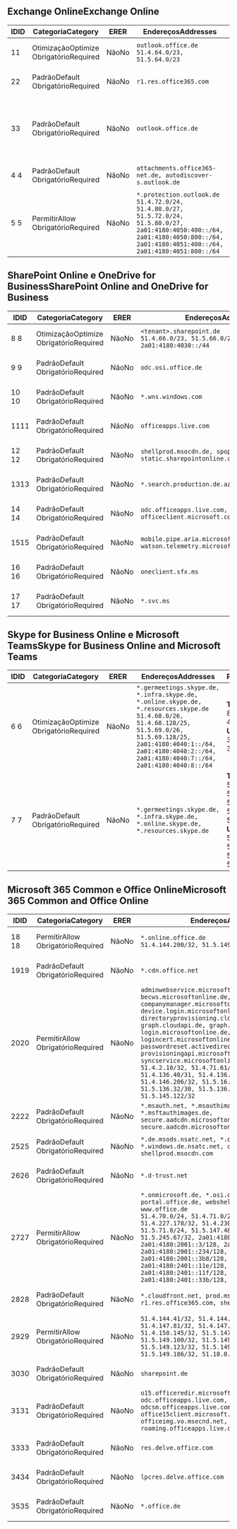 <!--THIS FILE IS AUTOMATICALLY GENERATED. MANUAL CHANGES WILL BE OVERWRITTEN.-->
<!--Please contact the Office 365 Endpoints team with any questions.-->
<!--Germany endpoints version 2020120100-->
<!--File generated 2021-06-14 14:00:54.6697-->

## <a name="exchange-online"></a><span data-ttu-id="c55a7-101">Exchange Online</span><span class="sxs-lookup"><span data-stu-id="c55a7-101">Exchange Online</span></span>

<span data-ttu-id="c55a7-102">ID</span><span class="sxs-lookup"><span data-stu-id="c55a7-102">ID</span></span> | <span data-ttu-id="c55a7-103">Categoria</span><span class="sxs-lookup"><span data-stu-id="c55a7-103">Category</span></span> | <span data-ttu-id="c55a7-104">ER</span><span class="sxs-lookup"><span data-stu-id="c55a7-104">ER</span></span> | <span data-ttu-id="c55a7-105">Endereços</span><span class="sxs-lookup"><span data-stu-id="c55a7-105">Addresses</span></span> | <span data-ttu-id="c55a7-106">Portas</span><span class="sxs-lookup"><span data-stu-id="c55a7-106">Ports</span></span>
-- | -------------------- | -- | ----------------------------------------------------------------------------------------------------------------------------------------------------------------------------------------- | -------------------------------
<span data-ttu-id="c55a7-107">1</span><span class="sxs-lookup"><span data-stu-id="c55a7-107">1</span></span> | <span data-ttu-id="c55a7-108">Otimização</span><span class="sxs-lookup"><span data-stu-id="c55a7-108">Optimize</span></span><BR><span data-ttu-id="c55a7-109">Obrigatório</span><span class="sxs-lookup"><span data-stu-id="c55a7-109">Required</span></span> | <span data-ttu-id="c55a7-110">Não</span><span class="sxs-lookup"><span data-stu-id="c55a7-110">No</span></span> | `outlook.office.de`<BR>`51.4.64.0/23, 51.5.64.0/23` | <span data-ttu-id="c55a7-111">**TCP:** 443, 80</span><span class="sxs-lookup"><span data-stu-id="c55a7-111">**TCP:** 443, 80</span></span>
<span data-ttu-id="c55a7-112">2</span><span class="sxs-lookup"><span data-stu-id="c55a7-112">2</span></span> | <span data-ttu-id="c55a7-113">Padrão</span><span class="sxs-lookup"><span data-stu-id="c55a7-113">Default</span></span><BR><span data-ttu-id="c55a7-114">Obrigatório</span><span class="sxs-lookup"><span data-stu-id="c55a7-114">Required</span></span> | <span data-ttu-id="c55a7-115">Não</span><span class="sxs-lookup"><span data-stu-id="c55a7-115">No</span></span> | `r1.res.office365.com` | <span data-ttu-id="c55a7-116">**TCP:** 443, 80</span><span class="sxs-lookup"><span data-stu-id="c55a7-116">**TCP:** 443, 80</span></span>
<span data-ttu-id="c55a7-117">3</span><span class="sxs-lookup"><span data-stu-id="c55a7-117">3</span></span> | <span data-ttu-id="c55a7-118">Padrão</span><span class="sxs-lookup"><span data-stu-id="c55a7-118">Default</span></span><BR><span data-ttu-id="c55a7-119">Obrigatório</span><span class="sxs-lookup"><span data-stu-id="c55a7-119">Required</span></span> | <span data-ttu-id="c55a7-120">Não</span><span class="sxs-lookup"><span data-stu-id="c55a7-120">No</span></span> | `outlook.office.de` | <span data-ttu-id="c55a7-121">**TCP:** 143, 25, 587, 993, 995</span><span class="sxs-lookup"><span data-stu-id="c55a7-121">**TCP:** 143, 25, 587, 993, 995</span></span>
<span data-ttu-id="c55a7-122">4 </span><span class="sxs-lookup"><span data-stu-id="c55a7-122">4</span></span> | <span data-ttu-id="c55a7-123">Padrão</span><span class="sxs-lookup"><span data-stu-id="c55a7-123">Default</span></span><BR><span data-ttu-id="c55a7-124">Obrigatório</span><span class="sxs-lookup"><span data-stu-id="c55a7-124">Required</span></span> | <span data-ttu-id="c55a7-125">Não</span><span class="sxs-lookup"><span data-stu-id="c55a7-125">No</span></span> | `attachments.office365-net.de, autodiscover-s.outlook.de` | <span data-ttu-id="c55a7-126">**TCP:** 443, 80</span><span class="sxs-lookup"><span data-stu-id="c55a7-126">**TCP:** 443, 80</span></span>
<span data-ttu-id="c55a7-127">5 </span><span class="sxs-lookup"><span data-stu-id="c55a7-127">5</span></span> | <span data-ttu-id="c55a7-128">Permitir</span><span class="sxs-lookup"><span data-stu-id="c55a7-128">Allow</span></span><BR><span data-ttu-id="c55a7-129">Obrigatório</span><span class="sxs-lookup"><span data-stu-id="c55a7-129">Required</span></span> | <span data-ttu-id="c55a7-130">Não</span><span class="sxs-lookup"><span data-stu-id="c55a7-130">No</span></span> | `*.protection.outlook.de`<BR>`51.4.72.0/24, 51.4.80.0/27, 51.5.72.0/24, 51.5.80.0/27, 2a01:4180:4050:400::/64, 2a01:4180:4050:800::/64, 2a01:4180:4051:400::/64, 2a01:4180:4051:800::/64` | <span data-ttu-id="c55a7-131">**TCP:** 25, 443</span><span class="sxs-lookup"><span data-stu-id="c55a7-131">**TCP:** 25, 443</span></span>

## <a name="sharepoint-online-and-onedrive-for-business"></a><span data-ttu-id="c55a7-132">SharePoint Online e OneDrive for Business</span><span class="sxs-lookup"><span data-stu-id="c55a7-132">SharePoint Online and OneDrive for Business</span></span>

<span data-ttu-id="c55a7-133">ID</span><span class="sxs-lookup"><span data-stu-id="c55a7-133">ID</span></span> | <span data-ttu-id="c55a7-134">Categoria</span><span class="sxs-lookup"><span data-stu-id="c55a7-134">Category</span></span> | <span data-ttu-id="c55a7-135">ER</span><span class="sxs-lookup"><span data-stu-id="c55a7-135">ER</span></span> | <span data-ttu-id="c55a7-136">Endereços</span><span class="sxs-lookup"><span data-stu-id="c55a7-136">Addresses</span></span> | <span data-ttu-id="c55a7-137">Portas</span><span class="sxs-lookup"><span data-stu-id="c55a7-137">Ports</span></span>
-- | -------------------- | -- | ------------------------------------------------------------------------------ | ----------------
<span data-ttu-id="c55a7-138">8 </span><span class="sxs-lookup"><span data-stu-id="c55a7-138">8</span></span> | <span data-ttu-id="c55a7-139">Otimização</span><span class="sxs-lookup"><span data-stu-id="c55a7-139">Optimize</span></span><BR><span data-ttu-id="c55a7-140">Obrigatório</span><span class="sxs-lookup"><span data-stu-id="c55a7-140">Required</span></span> | <span data-ttu-id="c55a7-141">Não</span><span class="sxs-lookup"><span data-stu-id="c55a7-141">No</span></span> | `<tenant>.sharepoint.de`<BR>`51.4.66.0/23, 51.5.66.0/23, 2a01:4180:4030::/44` | <span data-ttu-id="c55a7-142">**TCP:** 443, 80</span><span class="sxs-lookup"><span data-stu-id="c55a7-142">**TCP:** 443, 80</span></span>
<span data-ttu-id="c55a7-143">9 </span><span class="sxs-lookup"><span data-stu-id="c55a7-143">9</span></span> | <span data-ttu-id="c55a7-144">Padrão</span><span class="sxs-lookup"><span data-stu-id="c55a7-144">Default</span></span><BR><span data-ttu-id="c55a7-145">Obrigatório</span><span class="sxs-lookup"><span data-stu-id="c55a7-145">Required</span></span> | <span data-ttu-id="c55a7-146">Não</span><span class="sxs-lookup"><span data-stu-id="c55a7-146">No</span></span> | `odc.osi.office.de` | <span data-ttu-id="c55a7-147">**TCP:** 443, 80</span><span class="sxs-lookup"><span data-stu-id="c55a7-147">**TCP:** 443, 80</span></span>
<span data-ttu-id="c55a7-148">10 </span><span class="sxs-lookup"><span data-stu-id="c55a7-148">10</span></span> | <span data-ttu-id="c55a7-149">Padrão</span><span class="sxs-lookup"><span data-stu-id="c55a7-149">Default</span></span><BR><span data-ttu-id="c55a7-150">Obrigatório</span><span class="sxs-lookup"><span data-stu-id="c55a7-150">Required</span></span> | <span data-ttu-id="c55a7-151">Não</span><span class="sxs-lookup"><span data-stu-id="c55a7-151">No</span></span> | `*.wns.windows.com` | <span data-ttu-id="c55a7-152">**TCP:** 443, 80</span><span class="sxs-lookup"><span data-stu-id="c55a7-152">**TCP:** 443, 80</span></span>
<span data-ttu-id="c55a7-153">11</span><span class="sxs-lookup"><span data-stu-id="c55a7-153">11</span></span> | <span data-ttu-id="c55a7-154">Padrão</span><span class="sxs-lookup"><span data-stu-id="c55a7-154">Default</span></span><BR><span data-ttu-id="c55a7-155">Obrigatório</span><span class="sxs-lookup"><span data-stu-id="c55a7-155">Required</span></span> | <span data-ttu-id="c55a7-156">Não</span><span class="sxs-lookup"><span data-stu-id="c55a7-156">No</span></span> | `officeapps.live.com` | <span data-ttu-id="c55a7-157">**TCP:** 443, 80</span><span class="sxs-lookup"><span data-stu-id="c55a7-157">**TCP:** 443, 80</span></span>
<span data-ttu-id="c55a7-158">12 </span><span class="sxs-lookup"><span data-stu-id="c55a7-158">12</span></span> | <span data-ttu-id="c55a7-159">Padrão</span><span class="sxs-lookup"><span data-stu-id="c55a7-159">Default</span></span><BR><span data-ttu-id="c55a7-160">Obrigatório</span><span class="sxs-lookup"><span data-stu-id="c55a7-160">Required</span></span> | <span data-ttu-id="c55a7-161">Não</span><span class="sxs-lookup"><span data-stu-id="c55a7-161">No</span></span> | `shellprod.msocdn.de, spoprod-a.akamaihd.net, static.sharepointonline.com` | <span data-ttu-id="c55a7-162">**TCP:** 443, 80</span><span class="sxs-lookup"><span data-stu-id="c55a7-162">**TCP:** 443, 80</span></span>
<span data-ttu-id="c55a7-163">13</span><span class="sxs-lookup"><span data-stu-id="c55a7-163">13</span></span> | <span data-ttu-id="c55a7-164">Padrão</span><span class="sxs-lookup"><span data-stu-id="c55a7-164">Default</span></span><BR><span data-ttu-id="c55a7-165">Obrigatório</span><span class="sxs-lookup"><span data-stu-id="c55a7-165">Required</span></span> | <span data-ttu-id="c55a7-166">Não</span><span class="sxs-lookup"><span data-stu-id="c55a7-166">No</span></span> | `*.search.production.de.azuretrafficmanager.de` | <span data-ttu-id="c55a7-167">**TCP:** 443</span><span class="sxs-lookup"><span data-stu-id="c55a7-167">**TCP:** 443</span></span>
<span data-ttu-id="c55a7-168">14 </span><span class="sxs-lookup"><span data-stu-id="c55a7-168">14</span></span> | <span data-ttu-id="c55a7-169">Padrão</span><span class="sxs-lookup"><span data-stu-id="c55a7-169">Default</span></span><BR><span data-ttu-id="c55a7-170">Obrigatório</span><span class="sxs-lookup"><span data-stu-id="c55a7-170">Required</span></span> | <span data-ttu-id="c55a7-171">Não</span><span class="sxs-lookup"><span data-stu-id="c55a7-171">No</span></span> | `odc.officeapps.live.com, officeclient.microsoft.com` | <span data-ttu-id="c55a7-172">**TCP:** 443, 80</span><span class="sxs-lookup"><span data-stu-id="c55a7-172">**TCP:** 443, 80</span></span>
<span data-ttu-id="c55a7-173">15</span><span class="sxs-lookup"><span data-stu-id="c55a7-173">15</span></span> | <span data-ttu-id="c55a7-174">Padrão</span><span class="sxs-lookup"><span data-stu-id="c55a7-174">Default</span></span><BR><span data-ttu-id="c55a7-175">Obrigatório</span><span class="sxs-lookup"><span data-stu-id="c55a7-175">Required</span></span> | <span data-ttu-id="c55a7-176">Não</span><span class="sxs-lookup"><span data-stu-id="c55a7-176">No</span></span> | `mobile.pipe.aria.microsoft.com, ssw.live.com, watson.telemetry.microsoft.com` | <span data-ttu-id="c55a7-177">**TCP:** 443, 80</span><span class="sxs-lookup"><span data-stu-id="c55a7-177">**TCP:** 443, 80</span></span>
<span data-ttu-id="c55a7-178">16 </span><span class="sxs-lookup"><span data-stu-id="c55a7-178">16</span></span> | <span data-ttu-id="c55a7-179">Padrão</span><span class="sxs-lookup"><span data-stu-id="c55a7-179">Default</span></span><BR><span data-ttu-id="c55a7-180">Obrigatório</span><span class="sxs-lookup"><span data-stu-id="c55a7-180">Required</span></span> | <span data-ttu-id="c55a7-181">Não</span><span class="sxs-lookup"><span data-stu-id="c55a7-181">No</span></span> | `oneclient.sfx.ms` | <span data-ttu-id="c55a7-182">**TCP:** 443, 80</span><span class="sxs-lookup"><span data-stu-id="c55a7-182">**TCP:** 443, 80</span></span>
<span data-ttu-id="c55a7-183">17 </span><span class="sxs-lookup"><span data-stu-id="c55a7-183">17</span></span> | <span data-ttu-id="c55a7-184">Padrão</span><span class="sxs-lookup"><span data-stu-id="c55a7-184">Default</span></span><BR><span data-ttu-id="c55a7-185">Obrigatório</span><span class="sxs-lookup"><span data-stu-id="c55a7-185">Required</span></span> | <span data-ttu-id="c55a7-186">Não</span><span class="sxs-lookup"><span data-stu-id="c55a7-186">No</span></span> | `*.svc.ms` | <span data-ttu-id="c55a7-187">**TCP:** 443, 80</span><span class="sxs-lookup"><span data-stu-id="c55a7-187">**TCP:** 443, 80</span></span>

## <a name="skype-for-business-online-and-microsoft-teams"></a><span data-ttu-id="c55a7-188">Skype for Business Online e Microsoft Teams</span><span class="sxs-lookup"><span data-stu-id="c55a7-188">Skype for Business Online and Microsoft Teams</span></span>

<span data-ttu-id="c55a7-189">ID</span><span class="sxs-lookup"><span data-stu-id="c55a7-189">ID</span></span> | <span data-ttu-id="c55a7-190">Categoria</span><span class="sxs-lookup"><span data-stu-id="c55a7-190">Category</span></span> | <span data-ttu-id="c55a7-191">ER</span><span class="sxs-lookup"><span data-stu-id="c55a7-191">ER</span></span> | <span data-ttu-id="c55a7-192">Endereços</span><span class="sxs-lookup"><span data-stu-id="c55a7-192">Addresses</span></span> | <span data-ttu-id="c55a7-193">Portas</span><span class="sxs-lookup"><span data-stu-id="c55a7-193">Ports</span></span>
-- | -------------------- | -- | ----------------------------------------------------------------------------------------------------------------------------------------------------------------------------------------------------------------------------------------------- | --------------------------------------------------
<span data-ttu-id="c55a7-194">6 </span><span class="sxs-lookup"><span data-stu-id="c55a7-194">6</span></span> | <span data-ttu-id="c55a7-195">Otimização</span><span class="sxs-lookup"><span data-stu-id="c55a7-195">Optimize</span></span><BR><span data-ttu-id="c55a7-196">Obrigatório</span><span class="sxs-lookup"><span data-stu-id="c55a7-196">Required</span></span> | <span data-ttu-id="c55a7-197">Não</span><span class="sxs-lookup"><span data-stu-id="c55a7-197">No</span></span> | `*.germeetings.skype.de, *.infra.skype.de, *.online.skype.de, *.resources.skype.de`<BR>`51.4.68.0/26, 51.4.68.128/25, 51.5.69.0/26, 51.5.69.128/25, 2a01:4180:4040:1::/64, 2a01:4180:4040:2::/64, 2a01:4180:4040:7::/64, 2a01:4180:4040:8::/64` | <span data-ttu-id="c55a7-198">**TCP:** 443, 80</span><span class="sxs-lookup"><span data-stu-id="c55a7-198">**TCP:** 443, 80</span></span><BR><span data-ttu-id="c55a7-199">**UDP:** 3478</span><span class="sxs-lookup"><span data-stu-id="c55a7-199">**UDP:** 3478</span></span>
<span data-ttu-id="c55a7-200">7 </span><span class="sxs-lookup"><span data-stu-id="c55a7-200">7</span></span> | <span data-ttu-id="c55a7-201">Padrão</span><span class="sxs-lookup"><span data-stu-id="c55a7-201">Default</span></span><BR><span data-ttu-id="c55a7-202">Obrigatório</span><span class="sxs-lookup"><span data-stu-id="c55a7-202">Required</span></span> | <span data-ttu-id="c55a7-203">Não</span><span class="sxs-lookup"><span data-stu-id="c55a7-203">No</span></span> | `*.germeetings.skype.de, *.infra.skype.de, *.online.skype.de, *.resources.skype.de` | <span data-ttu-id="c55a7-204">**TCP:** 5061, 50000-59999</span><span class="sxs-lookup"><span data-stu-id="c55a7-204">**TCP:** 5061, 50000-59999</span></span><BR><span data-ttu-id="c55a7-205">**UDP:** 50000-59999</span><span class="sxs-lookup"><span data-stu-id="c55a7-205">**UDP:** 50000-59999</span></span>

## <a name="microsoft-365-common-and-office-online"></a><span data-ttu-id="c55a7-206">Microsoft 365 Common e Office Online</span><span class="sxs-lookup"><span data-stu-id="c55a7-206">Microsoft 365 Common and Office Online</span></span>

<span data-ttu-id="c55a7-207">ID</span><span class="sxs-lookup"><span data-stu-id="c55a7-207">ID</span></span> | <span data-ttu-id="c55a7-208">Categoria</span><span class="sxs-lookup"><span data-stu-id="c55a7-208">Category</span></span> | <span data-ttu-id="c55a7-209">ER</span><span class="sxs-lookup"><span data-stu-id="c55a7-209">ER</span></span> | <span data-ttu-id="c55a7-210">Endereços</span><span class="sxs-lookup"><span data-stu-id="c55a7-210">Addresses</span></span> | <span data-ttu-id="c55a7-211">Portas</span><span class="sxs-lookup"><span data-stu-id="c55a7-211">Ports</span></span>
-- | ------------------- | -- | -------------------------------------------------------------------------------------------------------------------------------------------------------------------------------------------------------------------------------------------------------------------------------------------------------------------------------------------------------------------------------------------------------------------------------------------------------------------------------------------------------------------------------------------------------------------------------------------------------------------------- | ----------------
<span data-ttu-id="c55a7-212">18 </span><span class="sxs-lookup"><span data-stu-id="c55a7-212">18</span></span> | <span data-ttu-id="c55a7-213">Permitir</span><span class="sxs-lookup"><span data-stu-id="c55a7-213">Allow</span></span><BR><span data-ttu-id="c55a7-214">Obrigatório</span><span class="sxs-lookup"><span data-stu-id="c55a7-214">Required</span></span> | <span data-ttu-id="c55a7-215">Não</span><span class="sxs-lookup"><span data-stu-id="c55a7-215">No</span></span> | `*.online.office.de`<BR>`51.4.144.200/32, 51.5.149.3/32, 51.18.16.0/23` | <span data-ttu-id="c55a7-216">**TCP:** 443</span><span class="sxs-lookup"><span data-stu-id="c55a7-216">**TCP:** 443</span></span>
<span data-ttu-id="c55a7-217">19</span><span class="sxs-lookup"><span data-stu-id="c55a7-217">19</span></span> | <span data-ttu-id="c55a7-218">Padrão</span><span class="sxs-lookup"><span data-stu-id="c55a7-218">Default</span></span><BR><span data-ttu-id="c55a7-219">Obrigatório</span><span class="sxs-lookup"><span data-stu-id="c55a7-219">Required</span></span> | <span data-ttu-id="c55a7-220">Não</span><span class="sxs-lookup"><span data-stu-id="c55a7-220">No</span></span> | `*.cdn.office.net` | <span data-ttu-id="c55a7-221">**TCP:** 443</span><span class="sxs-lookup"><span data-stu-id="c55a7-221">**TCP:** 443</span></span>
<span data-ttu-id="c55a7-222">20</span><span class="sxs-lookup"><span data-stu-id="c55a7-222">20</span></span> | <span data-ttu-id="c55a7-223">Permitir</span><span class="sxs-lookup"><span data-stu-id="c55a7-223">Allow</span></span><BR><span data-ttu-id="c55a7-224">Obrigatório</span><span class="sxs-lookup"><span data-stu-id="c55a7-224">Required</span></span> | <span data-ttu-id="c55a7-225">Não</span><span class="sxs-lookup"><span data-stu-id="c55a7-225">No</span></span> | `adminwebservice.microsoftonline.de, becws.microsoftonline.de, companymanager.microsoftonline.de, device.login.microsoftonline.de, directoryprovisioning.cloudapi.de, graph.cloudapi.de, graph.microsoft.de, login.microsoftonline.de, logincert.microsoftonline.de, pas.cloudapi.de, passwordreset.activedirectory.microsoftazure.de, provisioningapi.microsoftonline.de, syncservice.microsoftonline.de`<BR>`51.4.2.10/32, 51.4.71.61/32, 51.4.136.38/31, 51.4.136.40/31, 51.4.136.42/32, 51.4.146.38/32, 51.4.146.206/32, 51.5.16.7/32, 51.5.71.22/32, 51.5.136.32/30, 51.5.136.36/32, 51.5.145.29/32, 51.5.145.122/32` | <span data-ttu-id="c55a7-226">**TCP:** 443, 80</span><span class="sxs-lookup"><span data-stu-id="c55a7-226">**TCP:** 443, 80</span></span>
<span data-ttu-id="c55a7-227">22</span><span class="sxs-lookup"><span data-stu-id="c55a7-227">22</span></span> | <span data-ttu-id="c55a7-228">Padrão</span><span class="sxs-lookup"><span data-stu-id="c55a7-228">Default</span></span><BR><span data-ttu-id="c55a7-229">Obrigatório</span><span class="sxs-lookup"><span data-stu-id="c55a7-229">Required</span></span> | <span data-ttu-id="c55a7-230">Não</span><span class="sxs-lookup"><span data-stu-id="c55a7-230">No</span></span> | `*.msauth.net, *.msauthimages.de, *.msftauth.net, *.msftauthimages.de, secure.aadcdn.microsoftonline-p.com, secure.aadcdn.microsoftonline-p.de` | <span data-ttu-id="c55a7-231">**TCP:** 443, 80</span><span class="sxs-lookup"><span data-stu-id="c55a7-231">**TCP:** 443, 80</span></span>
<span data-ttu-id="c55a7-232">25</span><span class="sxs-lookup"><span data-stu-id="c55a7-232">25</span></span> | <span data-ttu-id="c55a7-233">Padrão</span><span class="sxs-lookup"><span data-stu-id="c55a7-233">Default</span></span><BR><span data-ttu-id="c55a7-234">Obrigatório</span><span class="sxs-lookup"><span data-stu-id="c55a7-234">Required</span></span> | <span data-ttu-id="c55a7-235">Não</span><span class="sxs-lookup"><span data-stu-id="c55a7-235">No</span></span> | `*.de.msods.nsatc.net, *.office.de.akadns.net, *.windows.de.nsatc.net, officehome.msocdn.de, shellprod.msocdn.com` | <span data-ttu-id="c55a7-236">**TCP:** 443, 80</span><span class="sxs-lookup"><span data-stu-id="c55a7-236">**TCP:** 443, 80</span></span>
<span data-ttu-id="c55a7-237">26</span><span class="sxs-lookup"><span data-stu-id="c55a7-237">26</span></span> | <span data-ttu-id="c55a7-238">Padrão</span><span class="sxs-lookup"><span data-stu-id="c55a7-238">Default</span></span><BR><span data-ttu-id="c55a7-239">Obrigatório</span><span class="sxs-lookup"><span data-stu-id="c55a7-239">Required</span></span> | <span data-ttu-id="c55a7-240">Não</span><span class="sxs-lookup"><span data-stu-id="c55a7-240">No</span></span> | `*.d-trust.net` | <span data-ttu-id="c55a7-241">**TCP:** 443, 80</span><span class="sxs-lookup"><span data-stu-id="c55a7-241">**TCP:** 443, 80</span></span>
<span data-ttu-id="c55a7-242">27</span><span class="sxs-lookup"><span data-stu-id="c55a7-242">27</span></span> | <span data-ttu-id="c55a7-243">Permitir</span><span class="sxs-lookup"><span data-stu-id="c55a7-243">Allow</span></span><BR><span data-ttu-id="c55a7-244">Obrigatório</span><span class="sxs-lookup"><span data-stu-id="c55a7-244">Required</span></span> | <span data-ttu-id="c55a7-245">Não</span><span class="sxs-lookup"><span data-stu-id="c55a7-245">No</span></span> | `*.onmicrosoft.de, *.osi.office.de, office.de, portal.office.de, webshell.suite.office.de, www.office.de`<BR>`51.4.70.0/24, 51.4.71.0/24, 51.4.226.115/32, 51.4.227.178/32, 51.4.230.178/32, 51.5.70.0/24, 51.5.71.0/24, 51.5.147.48/32, 51.5.242.163/32, 51.5.245.67/32, 2a01:4180:2001::2/128, 2a01:4180:2001::3/128, 2a01:4180:2001::92/128, 2a01:4180:2001::234/128, 2a01:4180:2001::3b8/128, 2a01:4180:2401::5/128, 2a01:4180:2401::11e/128, 2a01:4180:2401::11f/128, 2a01:4180:2401::33b/128, 2a01:4180:2401::55b/128` | <span data-ttu-id="c55a7-246">**TCP:** 443, 80</span><span class="sxs-lookup"><span data-stu-id="c55a7-246">**TCP:** 443, 80</span></span>
<span data-ttu-id="c55a7-247">28</span><span class="sxs-lookup"><span data-stu-id="c55a7-247">28</span></span> | <span data-ttu-id="c55a7-248">Padrão</span><span class="sxs-lookup"><span data-stu-id="c55a7-248">Default</span></span><BR><span data-ttu-id="c55a7-249">Obrigatório</span><span class="sxs-lookup"><span data-stu-id="c55a7-249">Required</span></span> | <span data-ttu-id="c55a7-250">Não</span><span class="sxs-lookup"><span data-stu-id="c55a7-250">No</span></span> | `*.cloudfront.net, prod.msocdn.de, r1.res.office365.com, shellprod.msocdn.de` | <span data-ttu-id="c55a7-251">**TCP:** 443, 80</span><span class="sxs-lookup"><span data-stu-id="c55a7-251">**TCP:** 443, 80</span></span>
<span data-ttu-id="c55a7-252">29</span><span class="sxs-lookup"><span data-stu-id="c55a7-252">29</span></span> | <span data-ttu-id="c55a7-253">Permitir</span><span class="sxs-lookup"><span data-stu-id="c55a7-253">Allow</span></span><BR><span data-ttu-id="c55a7-254">Obrigatório</span><span class="sxs-lookup"><span data-stu-id="c55a7-254">Required</span></span> | <span data-ttu-id="c55a7-255">Não</span><span class="sxs-lookup"><span data-stu-id="c55a7-255">No</span></span> | `51.4.144.41/32, 51.4.144.174/32, 51.4.145.38/32, 51.4.147.81/32, 51.4.147.233/32, 51.4.148.12/32, 51.4.150.145/32, 51.5.147.242/32, 51.5.149.100/32, 51.5.149.119/32, 51.5.149.123/32, 51.5.149.180/32, 51.5.149.186/32, 51.18.0.0/21` | <span data-ttu-id="c55a7-256">**TCP:** 443, 80</span><span class="sxs-lookup"><span data-stu-id="c55a7-256">**TCP:** 443, 80</span></span>
<span data-ttu-id="c55a7-257">30</span><span class="sxs-lookup"><span data-stu-id="c55a7-257">30</span></span> | <span data-ttu-id="c55a7-258">Padrão</span><span class="sxs-lookup"><span data-stu-id="c55a7-258">Default</span></span><BR><span data-ttu-id="c55a7-259">Obrigatório</span><span class="sxs-lookup"><span data-stu-id="c55a7-259">Required</span></span> | <span data-ttu-id="c55a7-260">Não</span><span class="sxs-lookup"><span data-stu-id="c55a7-260">No</span></span> | `sharepoint.de` | <span data-ttu-id="c55a7-261">**TCP:** 443, 80</span><span class="sxs-lookup"><span data-stu-id="c55a7-261">**TCP:** 443, 80</span></span>
<span data-ttu-id="c55a7-262">31</span><span class="sxs-lookup"><span data-stu-id="c55a7-262">31</span></span> | <span data-ttu-id="c55a7-263">Padrão</span><span class="sxs-lookup"><span data-stu-id="c55a7-263">Default</span></span><BR><span data-ttu-id="c55a7-264">Obrigatório</span><span class="sxs-lookup"><span data-stu-id="c55a7-264">Required</span></span> | <span data-ttu-id="c55a7-265">Não</span><span class="sxs-lookup"><span data-stu-id="c55a7-265">No</span></span> | `o15.officeredir.microsoft.com, odc.officeapps.live.com, odcsm.officeapps.live.com, office.microsoft.com, office15client.microsoft.com, officeimg.vo.msecnd.net, roaming.officeapps.live.com` | <span data-ttu-id="c55a7-266">**TCP:** 443, 80</span><span class="sxs-lookup"><span data-stu-id="c55a7-266">**TCP:** 443, 80</span></span>
<span data-ttu-id="c55a7-267">33</span><span class="sxs-lookup"><span data-stu-id="c55a7-267">33</span></span> | <span data-ttu-id="c55a7-268">Padrão</span><span class="sxs-lookup"><span data-stu-id="c55a7-268">Default</span></span><BR><span data-ttu-id="c55a7-269">Obrigatório</span><span class="sxs-lookup"><span data-stu-id="c55a7-269">Required</span></span> | <span data-ttu-id="c55a7-270">Não</span><span class="sxs-lookup"><span data-stu-id="c55a7-270">No</span></span> | `res.delve.office.com` | <span data-ttu-id="c55a7-271">**TCP:** 443</span><span class="sxs-lookup"><span data-stu-id="c55a7-271">**TCP:** 443</span></span>
<span data-ttu-id="c55a7-272">34</span><span class="sxs-lookup"><span data-stu-id="c55a7-272">34</span></span> | <span data-ttu-id="c55a7-273">Padrão</span><span class="sxs-lookup"><span data-stu-id="c55a7-273">Default</span></span><BR><span data-ttu-id="c55a7-274">Obrigatório</span><span class="sxs-lookup"><span data-stu-id="c55a7-274">Required</span></span> | <span data-ttu-id="c55a7-275">Não</span><span class="sxs-lookup"><span data-stu-id="c55a7-275">No</span></span> | `lpcres.delve.office.com` | <span data-ttu-id="c55a7-276">**TCP:** 443</span><span class="sxs-lookup"><span data-stu-id="c55a7-276">**TCP:** 443</span></span>
<span data-ttu-id="c55a7-277">35</span><span class="sxs-lookup"><span data-stu-id="c55a7-277">35</span></span> | <span data-ttu-id="c55a7-278">Padrão</span><span class="sxs-lookup"><span data-stu-id="c55a7-278">Default</span></span><BR><span data-ttu-id="c55a7-279">Obrigatório</span><span class="sxs-lookup"><span data-stu-id="c55a7-279">Required</span></span> | <span data-ttu-id="c55a7-280">Não</span><span class="sxs-lookup"><span data-stu-id="c55a7-280">No</span></span> | `*.office.de` | <span data-ttu-id="c55a7-281">**TCP:** 443, 80</span><span class="sxs-lookup"><span data-stu-id="c55a7-281">**TCP:** 443, 80</span></span>
